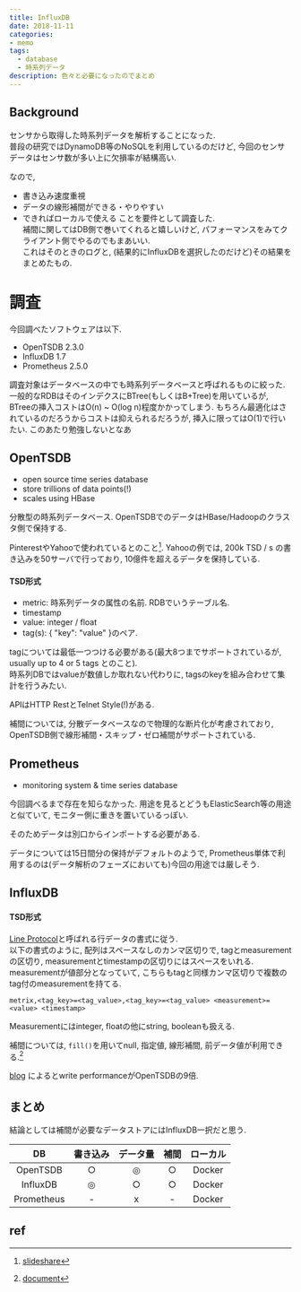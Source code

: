 ```yaml
---
title: InfluxDB
date: 2018-11-11
categories:
- memo
tags:
  - database
  - 時系列データ
description: 色々と必要になったのでまとめ
---
```


## Background
センサから取得した時系列データを解析することになった.  
普段の研究ではDynamoDB等のNoSQLを利用しているのだけど, 今回のセンサデータはセンサ数が多い上に欠損率が結構高い.

なので, 
- 書き込み速度重視
- データの線形補間ができる・やりやすい
- できればローカルで使える
ことを要件として調査した.   
補間に関してはDB側で巻いてくれると嬉しいけど, パフォーマンスをみてクライアント側でやるのでもまあいい.  
これはそのときのログと, (結果的にInfluxDBを選択したのだけど)その結果をまとめたもの.

# 調査
今回調べたソフトウェアは以下.

- OpenTSDB 2.3.0
- InfluxDB 1.7
- Prometheus 2.5.0

調査対象はデータベースの中でも時系列データベースと呼ばれるものに絞った.  
一般的なRDBはそのインデクスにBTree(もしくはB+Tree)を用いているが, BTreeの挿入コストはO(n) ~ O(log n)程度かかってしまう. もちろん最適化はされているのだろうからコストは抑えられるだろうが, 挿入に限ってはO(1)で行いたい.  このあたり勉強しないとなあ
## OpenTSDB
- open source time series database
- store trillions of data points(!)
- scales using HBase

分散型の時系列データベース. OpenTSDBでのデータはHBase/Hadoopのクラスタ側で保持する.

PinterestやYahooで使われているとのこと[^1].
Yahooの例では, 200k TSD / s の書き込みを50サーバで行っており, 10億件を超えるデータを保持している.  

#### TSD形式
- metric: 時系列データの属性の名前. RDBでいうテーブル名.
- timestamp 
- value: integer / float
- tag(s): { "key": "value" }のペア. 

tagについては最低一つつける必要がある(最大8つまでサポートされているが, usually up to 4 or 5 tags とのこと).  
時系列DBではvalueが数値しか取れない代わりに, tagsのkeyを組み合わせて集計を行うみたい.

APIはHTTP RestとTelnet Style(!)がある. 


補間については, 分散データベースなので物理的な断片化が考慮されており, OpenTSDB側で線形補間・スキップ・ゼロ補間がサポートされている.

## Prometheus
- monitoring system & time series database

今回調べるまで存在を知らなかった. 用途を見るとどうもElasticSearch等の用途と似ていて, モニター側に重きを置いているっぽい.

そのためデータは別口からインポートする必要がある.

データについては15日間分の保持がデフォルトのようで, Prometheus単体で利用するのは(データ解析のフェーズにおいても)今回の用途では厳しそう.

## InfluxDB


#### TSD形式
[Line Protocol](https://docs.influxdata.com/influxdb/v1.7/write_protocols/line_protocol_tutorial/)と呼ばれる行データの書式に従う.  
以下の書式のように, 配列はスペースなしのカンマ区切りで, tagとmeasurementの区切り, measurementとtimestampの区切りにはスペースをいれる.  
measurementが値部分となっていて, こちらもtagと同様カンマ区切りで複数のtag付のmeasurementを持てる.
```
metrix,<tag_key>=<tag_value>,<tag_key>=<tag_value> <measurement>=<value> <timestamp>
```

Measurementにはinteger, floatの他にstring, booleanも扱える.

補間については, `fill()`を用いてnull, 指定値, 線形補間, 前データ値が利用できる.[^2]

[blog](https://www.influxdata.com/blog/influxdb-markedly-outperforms-opentsdb-in-time-series-data-metrics-benchmark/) によるとwrite performanceがOpenTSDBの9倍.

## まとめ
結論としては補間が必要なデータストアにはInfluxDB一択だと思う.

|   DB   | 書き込み |  データ量 |  補間 | ローカル |
|:------:|:--------:|:---------:|:-----:|:--------:|
|OpenTSDB|  ○       |  ◎        |   ○   | Docker   |
|InfluxDB|  ◎       |  ○        |   ○   | Docker   |
|Prometheus| -      |  x        |   -   | Docker   |


## ref

[^1]: [slideshare](https://www.slideshare.net/HBaseCon/operations-session-3-49043534?qid=5547eada-f70d-4730-bacb-6aeb6f37c068&v=&b=&from_search=5)

[^2]: [document](https://docs.influxdata.com/influxdb/v1.3/query_language/data_exploration/#advanced-group-by-time-syntax)
